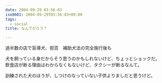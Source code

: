 ```yaml
---
date: 2004-09-29 03:56:03
iso8601: 2004-09-29T03:56:03+09:00
tags:
  - social
title: なんでだろう？

---
```


<div class="entry-body">
  <p>過半数の店で盲導犬、拒否　補助犬法の完全施行後も</p>

  <p>犬を飼っている身だからそう思うのかもしれないけど、ちょっとショックだ。<br />
    飲食店が断る理由はわからなくもないけど、タクシーが断るなんて。</p>

  <p>訓練された犬のほうが、しつけのなっていない子供よりましだと思うけど。</p>
</div>
